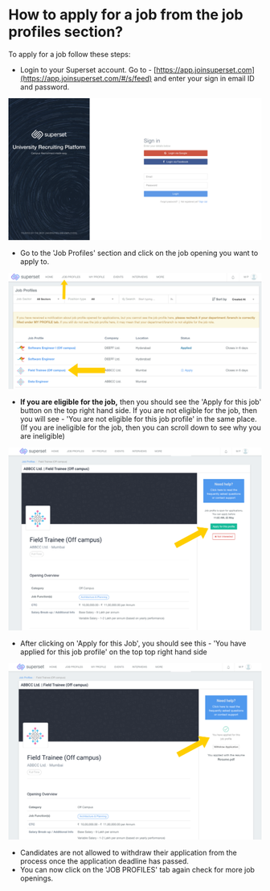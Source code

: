 # How to apply for a job from the job profiles section?

To apply for a job follow these steps:

* Login to your Superset account. Go to - [https://app.joinsuperset.com](https://app.joinsuperset.com/#/s/feed) and enter your sign in email ID and password.

![](<../../.gitbook/assets/image (159).png>)

* Go to the 'Job Profiles' section and click on the job opening you want to apply to.

![](<../../.gitbook/assets/image (209).png>)

* **If you are eligible for the job,** then you should see the 'Apply for this job' button on the top right hand side. If you are not eligible for the job, then you will see - 'You are not eligible for this job profile' in the same place. (If you are ineligible for the job, then you can scroll down to see why you are ineligible)

![](<../../.gitbook/assets/image (178).png>)

* After clicking on 'Apply for this Job', you should see this - 'You have applied for this job profile' on the top top right hand side

![](<../../.gitbook/assets/image (213).png>)

* Candidates are not allowed to withdraw their application from the process once the application deadline has passed.&#x20;
* You can now click on the 'JOB PROFILES' tab again check for more job openings.
